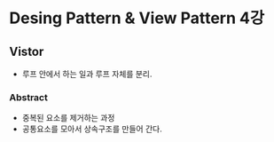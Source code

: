 # Desing Pattern & View Pattern 4강 

## Vistor
- 루프 안에서 하는 일과 루프 자체를 분리.

### Abstract
 - 중복된 요소를 제거하는 과정
 - 공통요소를 모아서 상속구조를 만들어 간다.



